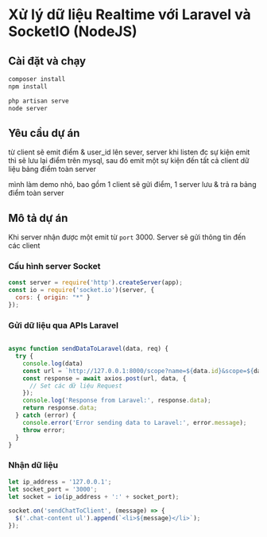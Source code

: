 # Xử lý dữ liệu Realtime với Laravel và SocketIO (NodeJS)

## Cài đặt và chạy
```bash
composer install
npm install 

php artisan serve
node server 
```


## Yêu cầu dự án
từ client sẽ emit điểm & user_id lên sever, server khi listen đc sự kiện emit thì sẽ lưu lại điểm trên mysql, sau đó emit một sự kiện đến tất cả client dữ liệu bảng điểm toàn server

mình làm demo nhỏ, bao gồm 1 client sẽ gửi điểm, 1 server lưu & trả ra bảng điểm toàn server

## Mô tả dự án

Khi server nhận được một emit từ `port` 3000. Server sẽ gửi thông tin đến các client


### Cấu hình server Socket

```js
const server = require('http').createServer(app);
const io = require('socket.io')(server, {
  cors: { origin: "*" }
});
```

### Gửi dữ liệu qua APIs Laravel

```js

async function sendDataToLaravel(data, req) {
  try {
    console.log(data)
    const url = `http://127.0.0.1:8000/scope?name=${data.id}&scope=${data.scope}`;
    const response = await axios.post(url, data, {
      // Set các dữ liệu Request
    });
    console.log('Response from Laravel:', response.data);
    return response.data;
  } catch (error) {
    console.error('Error sending data to Laravel:', error.message);
    throw error;
  }
}
```

### Nhận dữ liệu

```js
let ip_address = '127.0.0.1';
let socket_port = '3000';
let socket = io(ip_address + ':' + socket_port);

socket.on('sendChatToClient', (message) => {
  $('.chat-content ul').append(`<li>${message}</li>`);
});
```
